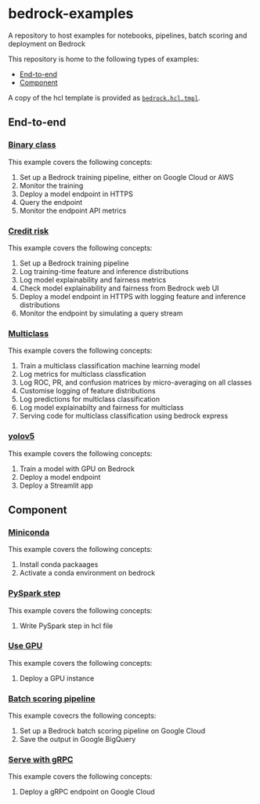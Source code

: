 # bedrock-examples
A repository to host examples for notebooks, pipelines, batch scoring and deployment on Bedrock

This repository is home to the following types of examples:
* [End-to-end](#end-to-end)
* [Component](#component)

A copy of the hcl template is provided as [`bedrock.hcl.tmpl`](./bedrock.hcl.tmpl).


## End-to-end

### [Binary class](./binary_class)
This example covers the following concepts:
1. Set up a Bedrock training pipeline, either on Google Cloud or AWS
2. Monitor the training
3. Deploy a model endpoint in HTTPS
4. Query the endpoint
5. Monitor the endpoint API metrics

### [Credit risk](./credit_risk)
This example covers the following concepts:
1. Set up a Bedrock training pipeline
2. Log training-time feature and inference distributions
3. Log model explainability and fairness metrics
4. Check model explainability and fairness from Bedrock web UI
5. Deploy a model endpoint in HTTPS with logging feature and inference distributions
6. Monitor the endpoint by simulating a query stream

### [Multiclass](./multiclass)
This example covers the following concepts:
1. Train a multiclass classification machine learning model
2. Log metrics for multiclass classfication
3. Log ROC, PR, and confusion matrices by micro-averaging on all classes
4. Customise logging of feature distributions
5. Log predictions for multiclass classification
6. Log model explainabilty and fairness for multiclass
7. Serving code for multiclass classification using bedrock express

### [yolov5](./yolov5_shellfish)
This example covers the following concepts:
1. Train a model with GPU on Bedrock
2. Deploy a model endpoint
3. Deploy a Streamlit app


## Component

### [Miniconda](./miniconda)
This example covers the following concepts:
1. Install conda packaages
2. Activate a conda environment on bedrock

### [PySpark step](./pyspark_turnstile)
This example covers the following concepts:
1. Write PySpark step in hcl file

### [Use GPU](./gpu)
This example covers the following concepts:
1. Deploy a GPU instance

### [Batch scoring pipeline](./batch_score)
This example covecrs the following concepts:
1. Set up a Bedrock batch scoring pipeline on Google Cloud
2. Save the output in Google BigQuery

### [Serve with gRPC](./grpc_serve)
This example covers the following concepts:
1. Deploy a gRPC endpoint on Google Cloud

